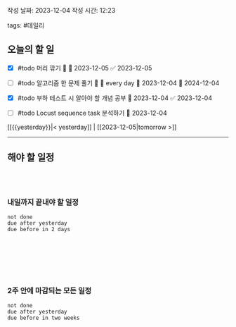 
작성 날짜: 2023-12-04
작성 시간: 12:23

tags: #데일리

## 오늘의 할 일

- [x] #todo 머리 깎기 🔼 📅 2023-12-05 ✅ 2023-12-05
- [ ] #todo 알고리즘 한 문제 풀기 🔺 🔁 every day 🛫 2023-12-04 📅 2024-12-04
- [x] #todo 부하 테스트 시 알아야 할 개념 공부 📅 2023-12-04 ✅ 2023-12-04
- [ ] #todo Locust sequence task 분석하기 📅 2023-12-04


[[{{yesterday}}|< yesterday]] | [[2023-12-05|tomorrow >]]  
  
---  
## 해야 할 일정  
<br></br>
### 내일까지 끝내야 할 일정
```tasks
not done
due after yesterday
due before in 2 days
```
<br></br>

<br></br>
### 2주 안에 마감되는 모든 일정
```tasks
not done
due after yesterday
due before in two weeks
```